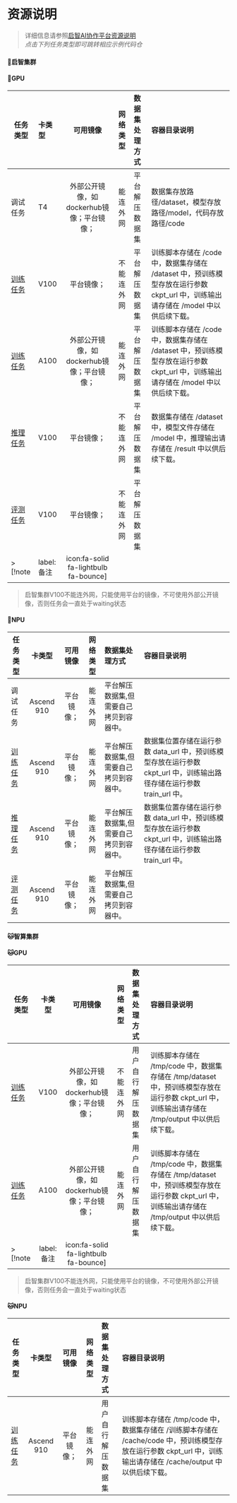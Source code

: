 
#  资源说明

> 详细信息请参照[启智AI协作平台资源说明](https://openi.pcl.ac.cn/resource_desc)\
>  *点击下列任务类型即可跳转相应示例代码仓*

<!-- tabs:start -->

#### **🐶启智集群**
<!-- tabs:start -->
#### **🐶GPU**
| 任务类型 | 卡类型 | 可用镜像 |  网络类型 |数据集处理方式|容器目录说明|
|---------|:-|:------:|:------:|:--------|:------------|
| 调试任务 | T4 |外部公开镜像，如dockerhub镜像；平台镜像；| 能连外网|平台解压数据集| 数据集存放路径/dataset，模型存放路径/model，代码存放路径/code |
| [训练任务](https://openi.pcl.ac.cn/OpenIOSSG/MNIST_PytorchExample_GPU) | V100 |	平台镜像；| 不能连外网|平台解压数据集| 训练脚本存储在 /code 中，数据集存储在 /dataset 中，预训练模型存放在运行参数 ckpt_url 中，训练输出请存储在 /model 中以供后续下载。 |
| [训练任务](https://openi.pcl.ac.cn/OpenIOSSG/MNIST_PytorchExample_GPU) | A100 |外部公开镜像，如dockerhub镜像；平台镜像；| 能连外网|平台解压数据集| 训练脚本存储在 /code 中，数据集存储在 /dataset 中，预训练模型存放在运行参数 ckpt_url 中，训练输出请存储在 /model 中以供后续下载。 |
| [推理任务](https://openi.pcl.ac.cn/OpenIOSSG/MNIST_PytorchExample_GPU/src/branch/master/inference.py)	 | V100 | 平台镜像；| 不能连外网 |平台解压数据集| 数据集存储在 /dataset 中，模型文件存储在 /model 中，推理输出请存储在 /result 中以供后续下载。 |
| [评测任务](https://openi.pcl.ac.cn/OpenIOSSG/aisafety)	 | V100 | 平台镜像；| 不能连外网 |平台解压数据集|  |
>[!note|label:备注|icon:fa-solid fa-lightbulb fa-bounce]
>启智集群V100不能连外网，只能使用平台的镜像，不可使用外部公开镜像，否则任务会一直处于waiting状态
#### **🐶NPU**
| 任务类型 | 卡类型 | 可用镜像 |  网络类型 |数据集处理方式|容器目录说明|
|---------|:-:|:------:|:------:|:--------|:------------|
| 调试任务 | Ascend 910 | 平台镜像；| 能连外网|平台解压数据集,但需要自己拷贝到容器中。| |
| [训练任务](https://openi.pcl.ac.cn/OpenIOSSG/MNIST_Example) | Ascend 910 |	平台镜像；| 能连外网|平台解压数据集,但需要自己拷贝到容器中。| 数据集位置存储在运行参数 data_url 中，预训练模型存放在运行参数 ckpt_url 中，训练输出路径存储在运行参数 train_url 中。 |
| [推理任务](https://openi.pcl.ac.cn/OpenIOSSG/MNIST_Example) | Ascend 910 |平台镜像；| 能连外网|平台解压数据集,但需要自己拷贝到容器中。| 数据集位置存储在运行参数 data_url 中，预训练模型存放在运行参数 ckpt_url 中，训练输出路径存储在运行参数 train_url 中。 |
| [评测任务](https://openi.pcl.ac.cn/OpenIOSSG/aisafety)	 | Ascend 910 | 平台镜像；| 能连外网 |平台解压数据集,但需要自己拷贝到容器中。|  
<!-- tabs:end -->

#### **🐱智算集群**
<!-- tabs:start -->
#### **🐱GPU**
| 任务类型 | 卡类型 | 可用镜像 |  网络类型 |数据集处理方式|容器目录说明|
|--------------|:-:|:------:|:------:|:--------|:---------|
| [训练任务](https://openi.pcl.ac.cn/OpenIOSSG/MNIST_PytorchExample_GPU/src/branch/master/train_for_c2net.py) | V100 |	外部公开镜像，如dockerhub镜像；平台镜像；| 不能连外网|用户自行解压数据集| 训练脚本存储在 /tmp/code 中，数据集存储在 /tmp/dataset 中，预训练模型存放在运行参数 ckpt_url 中，训练输出请存储在 /tmp/output 中以供后续下载。 |
| [训练任务](https://openi.pcl.ac.cn/OpenIOSSG/MNIST_PytorchExample_GPU/src/branch/master/train_for_c2net.py) | A100 |	外部公开镜像，如dockerhub镜像；平台镜像；| 能连外网|用户自行解压数据集| 训练脚本存储在 /tmp/code 中，数据集存储在 /tmp/dataset 中，预训练模型存放在运行参数 ckpt_url 中，训练输出请存储在 /tmp/output 中以供后续下载。 |
>[!note|label:备注|icon:fa-solid fa-lightbulb fa-bounce]
>启智集群V100不能连外网，只能使用平台的镜像，不可使用外部公开镜像，否则任务会一直处于waiting状态
#### **🐱NPU**
| 任务类型 | 卡类型 | 可用镜像 |  网络类型 |数据集处理方式|容器目录说明|
|--------------|:-:|:------:|:------:|:---------|:---------|
| [训练任务](https://openi.pcl.ac.cn/OpenIOSSG/MNIST_Example/src/branch/master/train_for_c2net.py) | Ascend 910 |平台镜像；| 能连外网|用户自行解压数据集| 训练脚本存储在 /tmp/code 中，数据集存储在 /训练脚本存储在 /cache/code 中，预训练模型存放在运行参数 ckpt_url 中，训练输出请存储在 /cache/output 中以供后续下载。 |
<!-- tabs:end -->

<!-- tabs:end -->